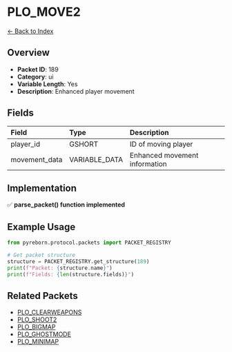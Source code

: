 # PLO_MOVE2

[← Back to Index](../index.md)

## Overview

- **Packet ID**: 189
- **Category**: ui
- **Variable Length**: Yes
- **Description**: Enhanced player movement

## Fields

| Field | Type | Description |
|:------|:-----|:------------|
| player_id | GSHORT | ID of moving player |
| movement_data | VARIABLE_DATA | Enhanced movement information |

## Implementation

✅ **parse_packet() function implemented**

## Example Usage

```python
from pyreborn.protocol.packets import PACKET_REGISTRY

# Get packet structure
structure = PACKET_REGISTRY.get_structure(189)
print(f"Packet: {structure.name}")
print(f"Fields: {len(structure.fields)}")
```

## Related Packets

- [PLO_CLEARWEAPONS](PLO_CLEARWEAPONS.md)
- [PLO_SHOOT2](PLO_SHOOT2.md)
- [PLO_BIGMAP](PLO_BIGMAP.md)
- [PLO_GHOSTMODE](PLO_GHOSTMODE.md)
- [PLO_MINIMAP](PLO_MINIMAP.md)
